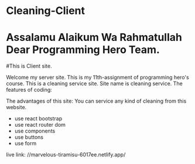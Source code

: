 # Cleaning-Client

# Assalamu Alaikum Wa Rahmatullah Dear Programming Hero Team.
#This is Client site.

Welcome my server site. This is my 11th-assignment of programming hero's course.
This is a cleaning service site. Site name is  cleaning service.
The features of coding:

The advantages of this site: You can service any kind of cleaning from this website.


- use react bootstrap
- use react router dom
- use components
- use buttons
- use form

live link: //marvelous-tiramisu-6017ee.netlify.app/
